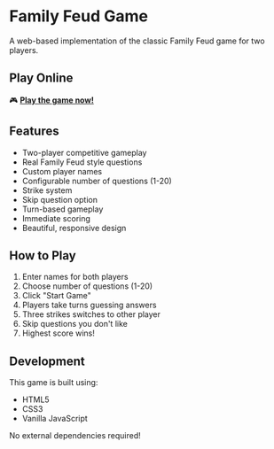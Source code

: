 # Family Feud Game

A web-based implementation of the classic Family Feud game for two players.

## Play Online

🎮 **[Play the game now!](https://parsaprojects.github.io/family-feud/)**

## Features

- Two-player competitive gameplay
- Real Family Feud style questions
- Custom player names
- Configurable number of questions (1-20)
- Strike system
- Skip question option
- Turn-based gameplay
- Immediate scoring
- Beautiful, responsive design

## How to Play

1. Enter names for both players
2. Choose number of questions (1-20)
3. Click "Start Game"
4. Players take turns guessing answers
5. Three strikes switches to other player
6. Skip questions you don't like
7. Highest score wins!

## Development

This game is built using:
- HTML5
- CSS3
- Vanilla JavaScript

No external dependencies required!
